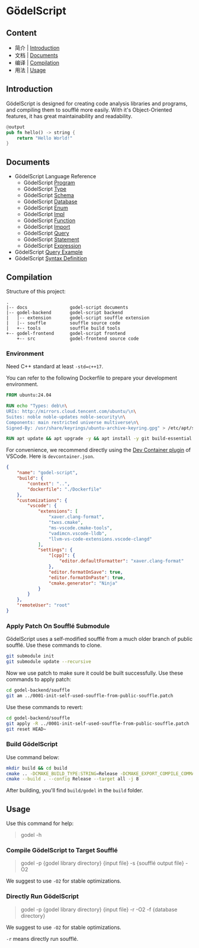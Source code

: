 # GödelScript

## Content

* 简介 | [Introduction](#introduction)
* 文档 | [Documents](#documents)
* 编译 | [Compilation](#compilation)
* 用法 | [Usage](#usage)

## Introduction

GödelScript is designed for creating code analysis libraries and programs,
and compiling them to soufflé more easily. With it's Object-Oriented features,
it has great maintainability and readability.

```rust
@output
pub fn hello() -> string {
    return "Hello World!"
}
```

## Documents

* GödelScript Language Reference
    * GödelScript [Program](./docs/language-reference/program.md)
    * GödelScript [Type](./docs/language-reference/type.md)
    * GödelScript [Schema](./docs/language-reference/schemas.md)
    * GödelScript [Database](./docs/language-reference/databases.md)
    * GödelScript [Enum](./docs/language-reference/enums.md)
    * GödelScript [Impl](./docs/language-reference/impl.md)
    * GödelScript [Function](./docs/language-reference/functions.md)
    * GödelScript [Import](./docs/language-reference/import.md)
    * GödelScript [Query](./docs/language-reference/queries.md)
    * GödelScript [Statement](./docs/language-reference/functions.md#statement)
    * GödelScript [Expression](./docs/language-reference/functions.md#expression)
* GödelScript [Query Example](../example)
* GödelScript [Syntax Definition](./docs/syntax.md)

## Compilation

Structure of this project:

```
.
|-- docs                godel-script documents
|-- godel-backend       godel-script backend
|   |-- extension       godel-script souffle extension
|   |-- souffle         souffle source code
|   +-- tools           souffle build tools
+-- godel-frontend      godel-script frontend
    +-- src             godel-frontend source code
```

### Environment

Need C++ standard at least `-std=c++17`.

You can refer to the following Dockerfile to prepare your development environment.

```Dockerfile
FROM ubuntu:24.04

RUN echo "Types: deb\n\
URIs: http://mirrors.cloud.tencent.com/ubuntu/\n\
Suites: noble noble-updates noble-security\n\
Components: main restricted universe multiverse\n\
Signed-By: /usr/share/keyrings/ubuntu-archive-keyring.gpg" > /etc/apt/sources.list.d/ubuntu.sources

RUN apt update && apt upgrade -y && apt install -y git build-essential m4 cmake ninja-build clang-format clang-tidy clang-tools clang clangd libc++-dev libc++1 libc++abi-dev libc++abi1 libclang-dev libclang1 liblldb-dev libllvm-ocaml-dev libomp-dev libomp5 lld lldb llvm-dev llvm-runtime llvm python3-clang libsqlite3-dev sqlite3 zlib1g-dev
```

For convenience, we recommend directly using the [Dev Container plugin](https://marketplace.visualstudio.com/items?itemName=ms-vscode-remote.remote-containers) of VSCode. Here is `devcontainer.json`.

```json
{
	"name": "godel-script",
	"build": {
		"context": "..",
		"dockerfile": "./Dockerfile"
	},
	"customizations": {
		"vscode": {
			"extensions": [
				"xaver.clang-format",
				"twxs.cmake",
				"ms-vscode.cmake-tools",
				"vadimcn.vscode-lldb",
				"llvm-vs-code-extensions.vscode-clangd"
			],
			"settings": {
				"[cpp]": {
					"editor.defaultFormatter": "xaver.clang-format"
				},
				"editor.formatOnSave": true,
				"editor.formatOnPaste": true,
				"cmake.generator": "Ninja"
			}
		}
	},
	"remoteUser": "root"
}
```


### Apply Patch On Soufflé Submodule

GödelScript uses a self-modified soufflé from a much older branch of public soufflé. Use these commands to clone.

```bash
git submodule init
git submodule update --recursive
```

Now we use patch to make sure it could be built successfully. Use these commands to apply patch:

```bash
cd godel-backend/souffle
git am ../0001-init-self-used-souffle-from-public-souffle.patch
```

Use these commands to revert:

```bash
cd godel-backend/souffle
git apply -R ../0001-init-self-used-souffle-from-public-souffle.patch
git reset HEAD~
```

### Build GödelScript

Use command below:

```bash
mkdir build && cd build
cmake .. -DCMAKE_BUILD_TYPE:STRING=Release -DCMAKE_EXPORT_COMPILE_COMMANDS:BOOL=TRUE -DCMAKE_C_COMPILER:FILEPATH=/usr/bin/clang -DCMAKE_CXX_COMPILER:FILEPATH=/usr/bin/clang++ --no-warn-unused-cli -G Ninja
cmake --build . --config Release --target all -j 8
```

After building, you'll find `build/godel` in the `build` folder.

## Usage

Use this command for help:

> godel -h

### Compile GödelScript to Target Soufflé

> godel -p {godel library directory} {input file} -s {soufflé output file} -O2

We suggest to use `-O2` for stable optimizations.

### Directly Run GödelScript

> godel -p {godel library directory} {input file} -r -O2 -f {database directory}

We suggest to use `-O2` for stable optimizations.

`-r` means directly run soufflé.
